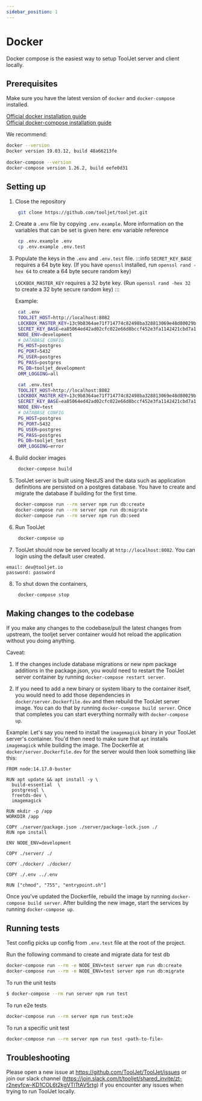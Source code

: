 ```yaml
---
sidebar_position: 1
---
```


# Docker
Docker compose is the easiest way to setup ToolJet server and client locally.

## Prerequisites

Make sure you have the latest version of `docker` and `docker-compose` installed.

[Official docker installation guide](https://docs.docker.com/desktop/)   
[Official docker-compose installation guide](https://docs.docker.com/compose/install/)

We recommend:
```bash
docker --version
Docker version 19.03.12, build 48a66213fe
  
docker-compose --version
docker-compose version 1.26.2, build eefe0d31
```

## Setting up

1. Close the repository
   ```bash
    git clone https://github.com/tooljet/tooljet.git
   ```

2. Create a `.env` file by copying `.env.example`. More information on the variables that can be set is given here: env variable reference
   ```bash
    cp .env.example .env
    cp .env.example .env.test
   ```

3. Populate the keys in the `.env` and `.env.test` file.
   :::info
   `SECRET_KEY_BASE` requires a 64 byte key. (If you have `openssl` installed, run `openssl rand -hex 64` to create a 64 byte secure   random key)

   `LOCKBOX_MASTER_KEY` requires a 32 byte key. (Run `openssl rand -hex 32` to create a 32 byte secure random key)
   :::

   Example:
   ```bash
    cat .env
    TOOLJET_HOST=http://localhost:8082
    LOCKBOX_MASTER_KEY=13c9b8364ae71f714774c82498ba328813069e48d80029bb29f49d0ada5a8e40
    SECRET_KEY_BASE=ea85064ed42ad02cfc022e66d8bccf452e3fa1142421cbd7a13592d91a2cbb866d6001060b73a98a65be57e65524357d445efae00a218461088a706decd62dcb
    NODE_ENV=development
    # DATABASE CONFIG
    PG_HOST=postgres
    PG_PORT=5432
    PG_USER=postgres
    PG_PASS=postgres
    PG_DB=tooljet_development
    ORM_LOGGING=all
   ```

   ```bash
    cat .env.test
    TOOLJET_HOST=http://localhost:8082
    LOCKBOX_MASTER_KEY=13c9b8364ae71f714774c82498ba328813069e48d80029bb29f49d0ada5a8e40
    SECRET_KEY_BASE=ea85064ed42ad02cfc022e66d8bccf452e3fa1142421cbd7a13592d91a2cbb866d6001060b73a98a65be57e65524357d445efae00a218461088a706decd62dcb
    NODE_ENV=test
    # DATABASE CONFIG
    PG_HOST=postgres
    PG_PORT=5432
    PG_USER=postgres
    PG_PASS=postgres
    PG_DB=tooljet_test
    ORM_LOGGING=error
   ```

4. Build docker images
   ```bash
    docker-compose build
   ```

5. ToolJet server is built using NestJS and the data such as application definitions are persisted on a postgres database. You have to create and migrate the database if building for the first time.
   ```bash
   docker-compose run --rm server npm run db:create
   docker-compose run --rm server npm run db:migrate
   docker-compose run --rm server npm run db:seed
   ```

6. Run ToolJet
   ```bash
    docker-compose up
   ```

7. ToolJet should now be served locally at `http://localhost:8082`. You can login using the default user created.
  ```
  email: dev@tooljet.io
  password: password
  ```


8.  To shut down the containers,
    ```bash
     docker-compose stop
    ```

## Making changes to the codebase

If you make any changes to the codebase/pull the latest changes from upstream, the tooljet server container would hot reload the application without you doing anything.

Caveat:

1. If the changes include database migrations or new npm package additions in the package.json, you would need to restart the ToolJet server container by running `docker-compose restart server`.

2. If you need to add a new binary or system libary to the container itself, you would need to add those dependencies in `docker/server.Dockerfile.dev` and then rebuild the ToolJet server image. You can do that by running `docker-compose build server`. Once that completes you can start everything normally with `docker-compose up`.

Example:
Let's say you need to install the `imagemagick` binary in your ToolJet server's container. You'd then need to make sure that `apt` installs `imagemagick` while building the image. The Dockerfile at `docker/server.Dockerfile.dev` for the server would then look something like this:
```
FROM node:14.17.0-buster

RUN apt update && apt install -y \
  build-essential  \
  postgresql \
  freetds-dev \
  imagemagick

RUN mkdir -p /app
WORKDIR /app

COPY ./server/package.json ./server/package-lock.json ./
RUN npm install

ENV NODE_ENV=development

COPY ./server/ ./

COPY ./docker/ ./docker/

COPY ./.env ../.env

RUN ["chmod", "755", "entrypoint.sh"]

```
Once you've updated the Dockerfile, rebuild the image by running `docker-compose build server`. After building the new image, start the services by running `docker-compose up`.


## Running tests

Test config picks up config from `.env.test` file at the root of the project.

Run the following command to create and migrate data for test db
```bash
docker-compose run --rm -e NODE_ENV=test server npm run db:create
docker-compose run --rm -e NODE_ENV=test server npm run db:migrate
```

To run the unit tests

```bash
$ docker-compose --rm run server npm run test
```

To run e2e tests

```bash
docker-compose run --rm server npm run test:e2e
```

To run a specific unit test
```bash
docker-compose run --rm server npm run test <path-to-file>
```

## Troubleshooting

Please open a new issue at https://github.com/ToolJet/ToolJet/issues or join our slack channel (https://join.slack.com/t/tooljet/shared_invite/zt-r2neyfcw-KD1COL6t2kgVTlTtAV5rtg) if you encounter any issues when trying to run ToolJet locally.
